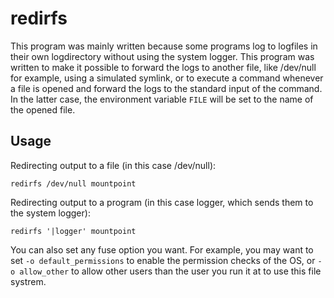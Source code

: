 # redirfs

This program was mainly written because some programs log to logfiles
in their own logdirectory without using the system logger. This program
was written to make it possible to forward the logs to another file,
like /dev/null for example, using a simulated symlink, or to execute
a command whenever a file is opened and forward the logs to the standard
input of the command. In the latter case, the environment variable `FILE`
will be set to the name of the opened file.

## Usage

Redirecting output to a file (in this case /dev/null):
```
redirfs /dev/null mountpoint
```

Redirecting output to a program (in this case logger, which sends them to the system logger):
```
redirfs '|logger' mountpoint
```

You can also set any fuse option you want. For example, you may want to set
`-o default_permissions` to enable the permission checks of the OS,
or `-o allow_other` to allow other users than the user you run it at to
use this file systrem.

